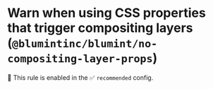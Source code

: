 # Warn when using CSS properties that trigger compositing layers (`@blumintinc/blumint/no-compositing-layer-props`)

💼 This rule is enabled in the ✅ `recommended` config.

<!-- end auto-generated rule header -->
